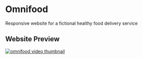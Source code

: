 # Omnifood

Responsive website for a fictional healthy food delivery service

## Website Preview

[![omnifood video thumbnail](http://i.imgur.com/7aM98vs.png)](https://youtu.be/tNN3pQM-5PA)
